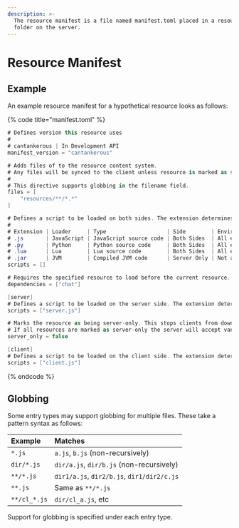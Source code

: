 ```yaml
---
description: >-
  The resource manifest is a file named manifest.toml placed in a resource
  folder on the server.
---
```


# Resource Manifest

## Example

An example resource manifest for a hypothetical resource looks as follows:

{% code title="manifest.toml" %}
```csharp
# Defines version this resource uses
#
# cantankerous | In Development API
manifest_version = "cantankerous"

# Adds files of to the resource content system.
# Any files will be synced to the client unless resource is marked as server only
#
# This directive supports globbing in the filename field.
files = [
    "resources/**/*.*"
]

# Defines a script to be loaded on both sides. The extension determines which script loader will handle the file.
#
# Extension | Loader     | Type                   | Side        | Environments
# .js       | JavaScript | JavaScript source code | Both Sides  | All environments support
# .py       | Python     | Python source code     | Both Sides  | All environments support
# .lua      | Lua        | Lua source code        | Both Sides  | All environments support
# .jar      | JVM        | Compiled JVM code      | Server Only | Not all environments support
scripts = []

# Requires the specified resource to load before the current resource.
dependencies = ["chat"]

[server]
# Defines a script to be loaded on the server side. The extension determines which script loader will handle the file as described in scripts.
scripts = ["server.js"]

# Marks the resource as being server-only. This stops clients from downloading anything of this resource.
# If all resources are marked as server-only the server will accept vanilla connections.
server_only = false

[client]
# Defines a script to be loaded on the client side. The extension determines which script loader will handle the file as described in scripts.
scripts = ["client.js"]
```
{% endcode %}

## Globbing

Some entry types may support globbing for multiple files. These take a pattern syntax as follows:

| Example | Matches |
| :--- | :--- |
| `*.js` |  `a.js`, `b.js` \(non-recursively\) |
| `dir/*.js` |  `dir/a.js`, `dir/b.js` \(non-recursively\) |
| `**/*.js` |  `dir1/a.js`, `dir2/b.js`, `dir1/dir2/c.js` |
| `**.js` | Same as `**/*.js` |
| `**/cl_*.js` | `dir/cl_a.js`, etc |

Support for globbing is specified under each entry type.


